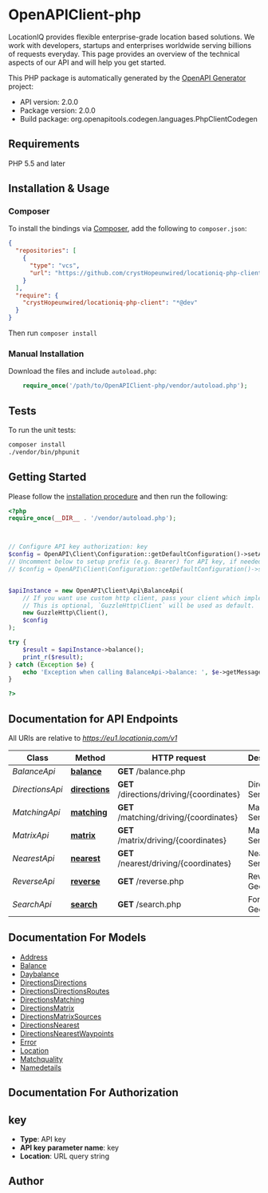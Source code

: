 # OpenAPIClient-php
<!-- test input121 -->
LocationIQ provides flexible enterprise-grade location based solutions. We work with developers, startups and enterprises worldwide serving billions of requests everyday. This page provides an overview of the technical aspects of our API and will help you get started.

This PHP package is automatically generated by the [OpenAPI Generator](https://openapi-generator.tech) project:

- API version: 2.0.0
- Package version: 2.0.0
- Build package: org.openapitools.codegen.languages.PhpClientCodegen

## Requirements

PHP 5.5 and later

## Installation & Usage

### Composer

To install the bindings via [Composer](http://getcomposer.org/), add the following to `composer.json`:

```json
{
  "repositories": [
    {
      "type": "vcs",
      "url": "https://github.com/crystHopeunwired/locationiq-php-client.git"
    }
  ],
  "require": {
    "crystHopeunwired/locationiq-php-client": "*@dev"
  }
}
```

Then run `composer install`

### Manual Installation

Download the files and include `autoload.php`:

```php
    require_once('/path/to/OpenAPIClient-php/vendor/autoload.php');
```

## Tests

To run the unit tests:

```bash
composer install
./vendor/bin/phpunit
```

## Getting Started

Please follow the [installation procedure](#installation--usage) and then run the following:

```php
<?php
require_once(__DIR__ . '/vendor/autoload.php');



// Configure API key authorization: key
$config = OpenAPI\Client\Configuration::getDefaultConfiguration()->setApiKey('key', 'YOUR_API_KEY');
// Uncomment below to setup prefix (e.g. Bearer) for API key, if needed
// $config = OpenAPI\Client\Configuration::getDefaultConfiguration()->setApiKeyPrefix('key', 'Bearer');


$apiInstance = new OpenAPI\Client\Api\BalanceApi(
    // If you want use custom http client, pass your client which implements `GuzzleHttp\ClientInterface`.
    // This is optional, `GuzzleHttp\Client` will be used as default.
    new GuzzleHttp\Client(),
    $config
);

try {
    $result = $apiInstance->balance();
    print_r($result);
} catch (Exception $e) {
    echo 'Exception when calling BalanceApi->balance: ', $e->getMessage(), PHP_EOL;
}

?>
```

## Documentation for API Endpoints

All URIs are relative to *https://eu1.locationiq.com/v1*

Class | Method | HTTP request | Description
------------ | ------------- | ------------- | -------------
*BalanceApi* | [**balance**](docs/Api/BalanceApi.md#balance) | **GET** /balance.php | 
*DirectionsApi* | [**directions**](docs/Api/DirectionsApi.md#directions) | **GET** /directions/driving/{coordinates} | Directions Service
*MatchingApi* | [**matching**](docs/Api/MatchingApi.md#matching) | **GET** /matching/driving/{coordinates} | Matching Service
*MatrixApi* | [**matrix**](docs/Api/MatrixApi.md#matrix) | **GET** /matrix/driving/{coordinates} | Matrix Service
*NearestApi* | [**nearest**](docs/Api/NearestApi.md#nearest) | **GET** /nearest/driving/{coordinates} | Nearest Service
*ReverseApi* | [**reverse**](docs/Api/ReverseApi.md#reverse) | **GET** /reverse.php | Reverse Geocoding
*SearchApi* | [**search**](docs/Api/SearchApi.md#search) | **GET** /search.php | Forward Geocoding


## Documentation For Models

 - [Address](docs/Model/Address.md)
 - [Balance](docs/Model/Balance.md)
 - [Daybalance](docs/Model/Daybalance.md)
 - [DirectionsDirections](docs/Model/DirectionsDirections.md)
 - [DirectionsDirectionsRoutes](docs/Model/DirectionsDirectionsRoutes.md)
 - [DirectionsMatching](docs/Model/DirectionsMatching.md)
 - [DirectionsMatrix](docs/Model/DirectionsMatrix.md)
 - [DirectionsMatrixSources](docs/Model/DirectionsMatrixSources.md)
 - [DirectionsNearest](docs/Model/DirectionsNearest.md)
 - [DirectionsNearestWaypoints](docs/Model/DirectionsNearestWaypoints.md)
 - [Error](docs/Model/Error.md)
 - [Location](docs/Model/Location.md)
 - [Matchquality](docs/Model/Matchquality.md)
 - [Namedetails](docs/Model/Namedetails.md)


## Documentation For Authorization



## key


- **Type**: API key
- **API key parameter name**: key
- **Location**: URL query string



## Author



